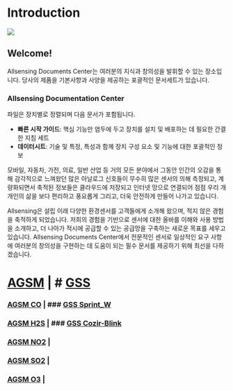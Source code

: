 # Introduction

![](.gitbook/assets/allsensing\_logo.png)

## Welcome!

Allsensing Documents Center는 여러분의 지식과 창의성을 발휘할 수 있는 장소입니다. 당사의 제품을 기본사항과 사양을 제공하는 포괄적인 문서세트가 있습니다.

### Allsensing Documentation Center

파일은 장치별로 정렬되며 다음 문서가 포함됩니다.

* **빠른 시작 가이드**: 핵심 기능만 염두에 두고 장치를 설치 및 배포하는 데 필요한 간결한 지침 세트
* **데이터시트**: 기술 및 특정, 특성과 함께 장치 구성 요소 및 기능에 대한 포괄적인 정보

모바일, 자동차, 가전, 의료, 일반 산업 등 거의 모든 분야에서 그동안 인간의 오감을 통해 감각적으로 느껴왔던 많은 아날로그 신호들이 무수히 많은 센서의 의해 측정되고, 계량화되면서 축적된 정보들은 클라우드에 저장되고 인터넷 망으로 연결되어 점점 우리 개개인의 삶을 보다 편리하고 풍요롭게 그리고, 더욱 안전하게 만들어 나가고 있습니다.

Allsensing은 설립 이래 다양한 환경센서를 고객들에게 소개해 왔으며, 적지 않은 경험을 축적하게 되었습니다. 저희의 경험을 기반으로 센서에 대한 올바를 이해와 사용 방법을 소개하고, 더 나아가 적시에 공급할 수 있는 공급망을 구축하는 새로운 목표를 세우고 있습니다. Allsensing Documents Center에서 전문적인 센서로 일상적인 요구 사항에 여러분의 창의성을 구현하는 데 도움이 되는 필수 문서를 제공하기 위해 최선을 다하겠습니다.

# [AGSM](https://docs.allsensing.co.kr/allsensing.docs.co.kr/product-document/agsm) | # [GSS](https://docs.allsensing.co.kr/allsensing.docs.co.kr/product-document/gss)
### [AGSM CO](https://docs.allsensing.co.kr/allsensing.docs.co.kr/product-document/agsm/agsm-co) | ### [GSS Sprint_W](https://docs.allsensing.co.kr/allsensing.docs.co.kr/product-document/gss/sprintir-w)
### [AGSM H2S](https://docs.allsensing.co.kr/allsensing.docs.co.kr/product-document/agsm/agsm-h2s) | ### [GSS Cozir-Blink](https://docs.allsensing.co.kr/allsensing.docs.co.kr/product-document/gss/cozir-blink)
### [AGSM NO2](https://docs.allsensing.co.kr/allsensing.docs.co.kr/product-document/agsm/agsm-no2) |
### [AGSM SO2](https://docs.allsensing.co.kr/allsensing.docs.co.kr/product-document/agsm/agsm-so2) |
### [AGSM O3](https://docs.allsensing.co.kr/allsensing.docs.co.kr/product-document/agsm/agsm-o3) |

